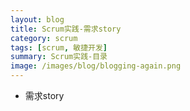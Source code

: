 ```yaml
---
layout: blog
title: Scrum实践-需求story
category: scrum
tags: [scrum, 敏捷开发]  
summary: Scrum实践-目录
image: /images/blog/blogging-again.png
---
```



- 需求story

